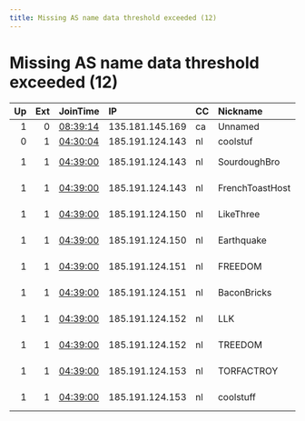 ```yaml
---
title: Missing AS name data threshold exceeded (12)
---
```


# Missing AS name data threshold exceeded (12)

|   Up |   Ext | JoinTime                                                                                            | IP              | CC   | Nickname        |   ORp |   Dirp | Version   | Contact                   | OS    |   eFamMembers |
|-----:|------:|:----------------------------------------------------------------------------------------------------|:----------------|:-----|:----------------|------:|-------:|:----------|:--------------------------|:------|--------------:|
|    1 |     0 | [08:39:14](https://metrics.torproject.org/rs.html#details/B4040AB1A9E1E272C1B1D15090B8466BCCD128DD) | 135.181.145.169 | ca   | Unnamed         |  9001 |   9030 | 0.3.5.10  | None                      | Linux |             1 |
|    0 |     1 | [04:30:04](https://metrics.torproject.org/rs.html#details/329C00990EABC9B32362482AA7FF4312042C260A) | 185.191.124.143 | nl   | coolstuf        |  9001 |     80 | 0.4.4.6   | asdad                     | Linux |             1 |
|    1 |     1 | [04:39:00](https://metrics.torproject.org/rs.html#details/13BA0793A699CE23417C6900D4EC835EF46FC02C) | 185.191.124.143 | nl   | SourdoughBro    |  9002 |    443 | 0.4.4.6   | awffelwaffels at protonma | Linux |            16 |
|    1 |     1 | [04:39:00](https://metrics.torproject.org/rs.html#details/BD994960941A61AF73A0BEFB7AC1C10594E6D51A) | 185.191.124.143 | nl   | FrenchToastHost |  9005 |    801 | 0.4.4.6   | awffelwaffels at protonma | Linux |            16 |
|    1 |     1 | [04:39:00](https://metrics.torproject.org/rs.html#details/1D03AE8C0EC7AA348A85E0E905D58AFD197899AA) | 185.191.124.150 | nl   | LikeThree       |  9002 |    443 | 0.4.4.6   | awffelwaffels at protonma | Linux |            16 |
|    1 |     1 | [04:39:00](https://metrics.torproject.org/rs.html#details/635CFE6E155F235A0F745DE358934977E73D03DA) | 185.191.124.150 | nl   | Earthquake      |  9005 |    801 | 0.4.4.6   | awffelwaffels at protonma | Linux |            16 |
|    1 |     1 | [04:39:00](https://metrics.torproject.org/rs.html#details/9461F86EDDC602B901654979274044A9EDFD6537) | 185.191.124.151 | nl   | FREEDOM         |  9002 |    443 | 0.4.4.6   | awffelwaffels at protonma | Linux |            16 |
|    1 |     1 | [04:39:00](https://metrics.torproject.org/rs.html#details/EB60EAACFE7158FB70266C2BD5AE0025AC91DB34) | 185.191.124.151 | nl   | BaconBricks     |  9005 |    801 | 0.4.4.6   | awffelwaffels at protonma | Linux |            16 |
|    1 |     1 | [04:39:00](https://metrics.torproject.org/rs.html#details/ED1FA4A51D64911D9DFFD16E849B114452E50B6C) | 185.191.124.152 | nl   | LLK             |  9002 |    443 | 0.4.4.6   | awffelwaffels at protonma | Linux |            16 |
|    1 |     1 | [04:39:00](https://metrics.torproject.org/rs.html#details/F8BA5FF3326E3A2A4A201919D2293297F6E94633) | 185.191.124.152 | nl   | TREEDOM         |  9005 |    801 | 0.4.4.6   | awffelwaffels at protonma | Linux |            16 |
|    1 |     1 | [04:39:00](https://metrics.torproject.org/rs.html#details/83285CDD926FE5422E432DAD02B720FDC96F78D5) | 185.191.124.153 | nl   | TORFACTROY      |  9002 |    443 | 0.4.4.6   | awffelwaffels at protonma | Linux |            16 |
|    1 |     1 | [04:39:00](https://metrics.torproject.org/rs.html#details/B8862AABE7D22F75B52D49F0FE29E9A7483FAA75) | 185.191.124.153 | nl   | coolstuff       |  9005 |    801 | 0.4.4.6   | awffelwaffels at protonma | Linux |            16 |
